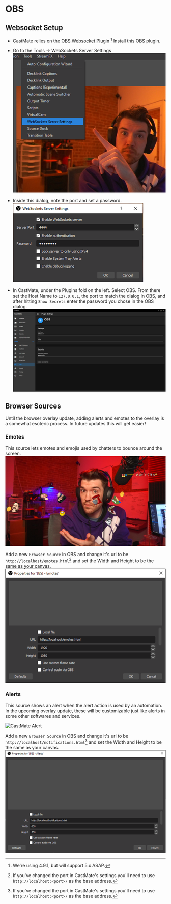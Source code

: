 # OBS

## Websocket Setup

* CastMate relies on the [OBS Websocket Plugin](https://github.com/obsproject/obs-websocket/releases/tag/4.9.1) [^1] Install this OBS plugin.



* Go to the Tools -> WebSockets Server Settings ![Tools -> Websockets Server Settings](docs/images/websocketSettings.png?raw=true)

* Inside this dialog, note the port and set a password. ![Websockets Server Settings Dialog](docs/images/websocket.png?raw=true)

* In CastMate, under the Plugins fold on the left. Select OBS. From there set the Host Name to `127.0.0.1`, the port to match the dialog in OBS, and after hitting `Show Secrets` enter the password you chose in the OBS dialog. ![CastMate OBS Settings](docs/images/castmate-obs.png?raw=true) 

## Browser Sources

Until the browser overlay update, adding alerts and emotes to the overlay is a somewhat esoteric process. In future updates this will get easier!

### Emotes

This source lets emotes and emojis used by chatters to bounce around the screen.
![CastMate Bouncing Emotes](docs/images/bouncing-emotes.png?raw=true) 

Add a new `Browser Source` in OBS and change it's url to be `http://localhost/emotes.html`[^2] and set the Width and Height to be the same as your canvas. ![CastMate Bouncing Emotes](docs/images/emote-source.png?raw=true) 

### Alerts

This source shows an alert when the alert action is used by an automation. In the upcoming overlay update, these will be customizable just like alerts in some other softwares and services.

![CastMate Alert](docs/images/shot.gif?raw=true) 


Add a new `Browser Source` in OBS and change it's url to be `http://localhost/notifications.html`[^2] and set the Width and Height to be the same as your canvas. ![CastMate Bouncing Emotes](docs/images/notif-source.png?raw=true) 



[^1]: We're using 4.9.1, but will support 5.x ASAP.
[^2]: If you've changed the port in CastMate's settings you'll need to use `http://localhost:<port>/` as the base address.


